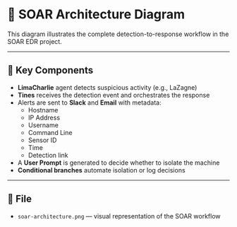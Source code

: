 # 🧭 SOAR Architecture Diagram

This diagram illustrates the complete detection-to-response workflow in the SOAR EDR project.

---

## 🔗 Key Components

- **LimaCharlie** agent detects suspicious activity (e.g., LaZagne)
- **Tines** receives the detection event and orchestrates the response
- Alerts are sent to **Slack** and **Email** with metadata:
  - Hostname
  - IP Address
  - Username
  - Command Line
  - Sensor ID
  - Time
  - Detection link
- A **User Prompt** is generated to decide whether to isolate the machine
- **Conditional branches** automate isolation or log decisions

---

## 📁 File
- `soar-architecture.png` — visual representation of the SOAR workflow
